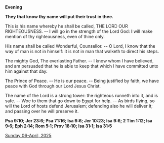 **Evening**

**They that know thy name will put their trust in thee.**
 
This is his name whereby he shall be called, THE LORD OUR RIGHTEOUSNESS. -- I will go in the strength of the Lord God: I will make mention of thy righteousness, even of thine only.
 
His name shall be called Wonderful, Counsellor. -- O Lord, I know that the way of man is not in himself: it is not in man that walketh to direct his steps.
 
The mighty God, The everlasting Father. -- I know whom I have believed, and am persuaded that he is able to keep that which I have committed unto him against that day.
 
The Prince of Peace. -- He is our peace. -- Being justified by faith, we have peace with God through our Lord Jesus Christ.
 
The name of the Lord is a strong tower: the righteous runneth into it, and is safe. -- Woe to them that go down to Egypt for help. -- As birds flying, so will the Lord of hosts defend Jerusalem; defending also he will deliver it; and passing over he will preserve it.  

**Psa 9:10; Jer 23:6; Psa 71:16; Isa 9:6; Jer 10:23; Isa 9:6; 2 Tim 1:12; Isa 9:6; Eph 2:14; Rom 5:1; Prov 18:10; Isa 31:1; Isa 31:5**

[Sunday 06-April, 2025](https://t.me/daily_light)
